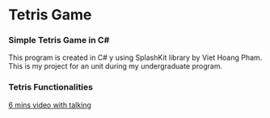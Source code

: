 # Tetris Game

### Simple Tetris Game in C#

This program is created in C# y using SplashKit library by Viet Hoang Pham. This is my project for an unit during my undergraduate program. 

### Tetris Functionalities
[6 mins video with talking](https://drive.google.com/file/d/1GK1tSVRb80M0J5ckxRpsm1i2wdEY3yGN/view?usp=sharing)

